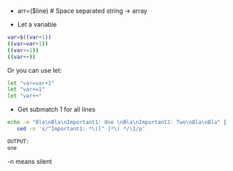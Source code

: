 


*	arr=($line)			# Space separated string -> array

* 	Let a variable
```bash
var=$((var+1))
((var=var+1))
((var+=1))
((var++))
```

Or you can use let:

```bash
let "var=var+1"
let "var+=1"
let "var++"
```


*	Get submatch 1 for all lines
```bash
echo -e "Bla\nBla\nImportant1: One \nBla\nImportant2: Two\nBla\nBla" | \
   sed -n 's/^Important1: *\([^ ]*\) */\1/p'

OUTPUT:
one
```

-n means silent
